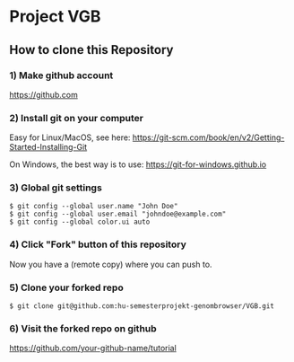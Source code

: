 # Project VGB

## How to clone this Repository

### 1) Make github account

https://github.com

### 2) Install git on your computer

Easy for Linux/MacOS, see here: https://git-scm.com/book/en/v2/Getting-Started-Installing-Git

On Windows, the best way is to use: https://git-for-windows.github.io

### 3) Global git settings

    $ git config --global user.name "John Doe"
    $ git config --global user.email "johndoe@example.com"
    $ git config --global color.ui auto

### 4) Click "Fork" button of this repository

Now you have a (remote copy) where you can push to.

### 5) Clone your forked repo

    $ git clone git@github.com:hu-semesterprojekt-genombrowser/VGB.git

### 6) Visit the forked repo on github

https://github.com/your-github-name/tutorial


